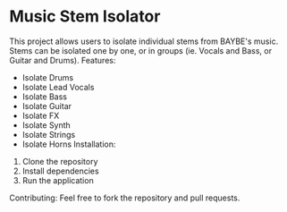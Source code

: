 # Music Stem Isolator
This project allows users to isolate individual stems from BAYBE's music. Stems can be isolated one by one, or in groups (ie. Vocals and Bass, or Guitar and Drums).
Features:
- Isolate Drums
- Isolate Lead Vocals
- Isolate Bass
- Isolate Guitar
- Isolate FX
- Isolate Synth
- Isolate Strings
- Isolate Horns
Installation:
1. Clone the repository
2. Install dependencies
3. Run the application

Contributing:
Feel free to fork the repository and pull requests.
